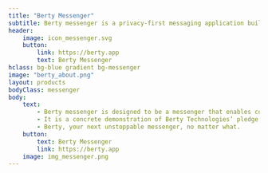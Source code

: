 ```yaml
---
title: "Berty Messenger"
subtitle: Berty messenger is a privacy-first messaging application built on top of the protocol Wesh Network.
header:
    image: icon_messenger.svg
    button:
        link: https://berty.app
        text: Berty Messenger
hclass: bg-blue gradient bg-messenger
image: "berty_about.png"
layout: products
bodyClass: messenger
body:
    text:
        - Berty messenger is designed to be a messenger that enables communication that can withstand the obstacles that may come our way.
        - It is a concrete demonstration of Berty Technologies’ pledge to enable unstoppable communication using p2p tools from the realm of decentralization.
        - Berty, your next unstoppable messenger, no matter what.
    button:
        text: Berty Messenger
        link: https://berty.app
    image: img_messenger.png
---
```

